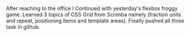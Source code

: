 After reaching to the office I Continued with  yesterday's flexbox froggy game.
Learned 3 topics of CSS Grid from Scrimba namely (fraction units and repeat, positioning items and template areas).
Finally pushed all three task in github.